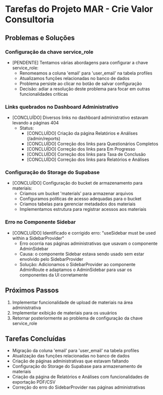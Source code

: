 
# Tarefas do Projeto MAR - Crie Valor Consultoria

## Problemas e Soluções

### Configuração da chave service_role
- [PENDENTE] Tentamos várias abordagens para configurar a chave service_role:
  - Renomeamos a coluna 'email' para 'user_email' na tabela profiles
  - Atualizamos funções relacionadas no banco de dados
  - Problema persiste ao clicar no botão de salvar configuração
  - Decisão: adiar a resolução deste problema para focar em outras funcionalidades críticas

### Links quebrados no Dashboard Administrativo
- [CONCLUÍDO] Diversos links no dashboard administrativo estavam levando a páginas 404
  - Status:
    - [CONCLUÍDO] Criação da página Relatórios e Análises (/admin/reports)
    - [CONCLUÍDO] Correção dos links para Questionários Completos
    - [CONCLUÍDO] Correção dos links para Em Progresso
    - [CONCLUÍDO] Correção dos links para Taxa de Conclusão
    - [CONCLUÍDO] Correção dos links para Relatórios e Análises

### Configuração do Storage do Supabase
- [CONCLUÍDO] Configuração do bucket de armazenamento para materiais:
  - Criamos um bucket 'materials' para armazenar arquivos
  - Configuramos políticas de acesso adequadas para o bucket
  - Criamos tabelas para gerenciar metadados dos materiais
  - Implementamos estrutura para registrar acessos aos materiais

### Erro no Componente Sidebar
- [CONCLUÍDO] Identificado e corrigido erro: "useSidebar must be used within a SidebarProvider"
  - Erro ocorria nas páginas administrativas que usavam o componente AdminSidebar
  - Causa: o componente Sidebar estava sendo usado sem estar envolvido pelo SidebarProvider
  - Solução: Adicionamos o SidebarProvider ao componente AdminRoute e adaptamos o AdminSidebar para usar os componentes da UI corretamente

## Próximos Passos
1. Implementar funcionalidade de upload de materiais na área administrativa
2. Implementar exibição de materiais para os usuários
3. Retornar posteriormente ao problema de configuração da chave service_role

## Tarefas Concluídas
- Migração da coluna 'email' para 'user_email' na tabela profiles
- Atualização das funções relacionadas no banco de dados
- Criação de páginas administrativas que estavam faltando
- Configuração do Storage do Supabase para armazenamento de materiais
- Criação da página de Relatórios e Análises com funcionalidades de exportação PDF/CSV
- Correção do erro do SidebarProvider nas páginas administrativas

